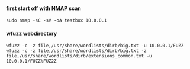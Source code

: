 #### first start off with NMAP scan
`sudo nmap -sC -sV -oA testbox 10.0.0.1`

#### wfuzz webdirectory
`wfuzz -c -z file,/usr/share/wordlists/dirb/big.txt -u 10.0.0.1/FUZZ
wfuzz -c -z file,/usr/share/wordlists/dirb/big.txt -z file,/usr/share/wordlists/dirb/extensions_common.txt -u 10.0.0.1/FUZZ%FUZ2Z`
